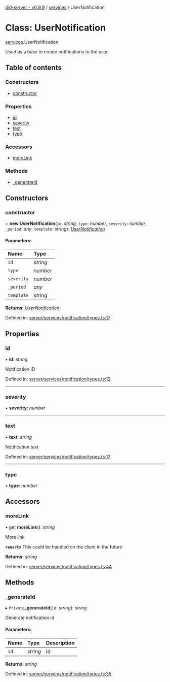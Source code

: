 [did-server - v0.9.9](../README.md) / [services](../modules/services.md) / UserNotification

# Class: UserNotification

[services](../modules/services.md).UserNotification

Used as a base to create notifications to the user

## Table of contents

### Constructors

- [constructor](services.usernotification.md#constructor)

### Properties

- [id](services.usernotification.md#id)
- [severity](services.usernotification.md#severity)
- [text](services.usernotification.md#text)
- [type](services.usernotification.md#type)

### Accessors

- [moreLink](services.usernotification.md#morelink)

### Methods

- [\_generateId](services.usernotification.md#_generateid)

## Constructors

### constructor

\+ **new UserNotification**(`id`: *string*, `type`: *number*, `severity`: *number*, `_period`: *any*, `template`: *string*): [*UserNotification*](services.usernotification.md)

#### Parameters:

Name | Type |
:------ | :------ |
`id` | *string* |
`type` | *number* |
`severity` | *number* |
`_period` | *any* |
`template` | *string* |

**Returns:** [*UserNotification*](services.usernotification.md)

Defined in: [server/services/notification/types.ts:17](https://github.com/Puzzlepart/did/blob/dev/server/services/notification/types.ts#L17)

## Properties

### id

• **id**: *string*

Notification ID

Defined in: [server/services/notification/types.ts:12](https://github.com/Puzzlepart/did/blob/dev/server/services/notification/types.ts#L12)

___

### severity

• **severity**: *number*

___

### text

• **text**: *string*

Notification text

Defined in: [server/services/notification/types.ts:17](https://github.com/Puzzlepart/did/blob/dev/server/services/notification/types.ts#L17)

___

### type

• **type**: *number*

## Accessors

### moreLink

• get **moreLink**(): *string*

More link

**`remarks`** This could be handled on the client in the future

**Returns:** *string*

Defined in: [server/services/notification/types.ts:44](https://github.com/Puzzlepart/did/blob/dev/server/services/notification/types.ts#L44)

## Methods

### \_generateId

▸ `Private`**_generateId**(`id`: *string*): *string*

Generate notification id

#### Parameters:

Name | Type | Description |
:------ | :------ | :------ |
`id` | *string* | Id    |

**Returns:** *string*

Defined in: [server/services/notification/types.ts:35](https://github.com/Puzzlepart/did/blob/dev/server/services/notification/types.ts#L35)
